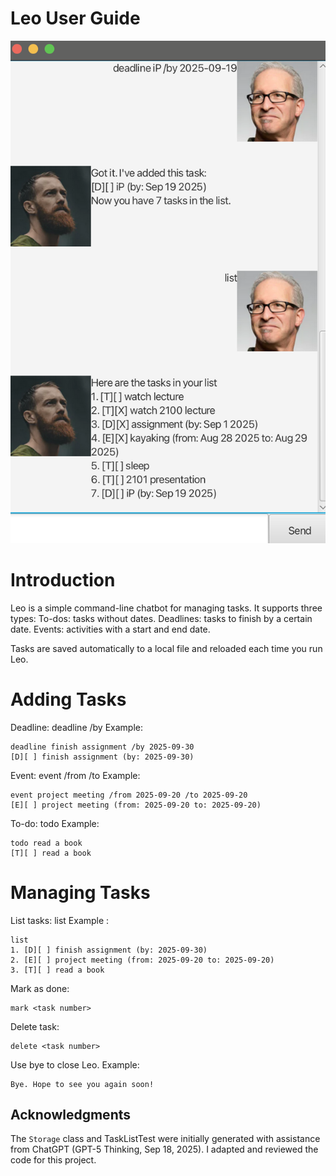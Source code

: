 # Leo User Guide

<img src="docs/Ui.png" alt="UI image">

# Introduction
Leo is a simple command-line chatbot for managing tasks. It supports three types:
To-dos: tasks without dates.
Deadlines: tasks to finish by a certain date.
Events: activities with a start and end date.

Tasks are saved automatically to a local file and reloaded each time you run Leo.

# Adding Tasks
Deadline: deadline <description> /by <yyyy-mm-dd>
Example: 
```
deadline finish assignment /by 2025-09-30
[D][ ] finish assignment (by: 2025-09-30)
```

Event: event <description> /from <yyyy-mm-dd> /to <yyyy-mm-dd>
Example:
```
event project meeting /from 2025-09-20 /to 2025-09-20
[E][ ] project meeting (from: 2025-09-20 to: 2025-09-20)
```

To-do: todo <description>
Example: 
```
todo read a book
[T][ ] read a book
```

# Managing Tasks
List tasks: list
Example :
```
list
1. [D][ ] finish assignment (by: 2025-09-30)
2. [E][ ] project meeting (from: 2025-09-20 to: 2025-09-20)
3. [T][ ] read a book
```

Mark as done: 
```
mark <task number>
```

Delete task:
```
delete <task number>
```

Use bye to close Leo. 
Example: 
```
Bye. Hope to see you again soon!
```


## Acknowledgments
The `Storage` class and TaskListTest were initially generated with assistance from ChatGPT (GPT-5 Thinking, Sep 18, 2025).
I adapted and reviewed the code for this project.
